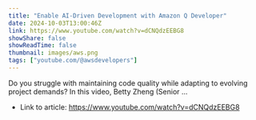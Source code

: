 ```yaml
---
title: "Enable AI-Driven Development with Amazon Q Developer"
date: 2024-10-03T13:00:46Z
link: https://www.youtube.com/watch?v=dCNQdzEEBG8
showShare: false
showReadTime: false
thumbnail: images/aws.png
tags: ["youtube.com/@awsdevelopers"]
---
```

Do you struggle with maintaining code quality while adapting to evolving project demands? In this video, Betty Zheng (Senior ...

- Link to article: https://www.youtube.com/watch?v=dCNQdzEEBG8